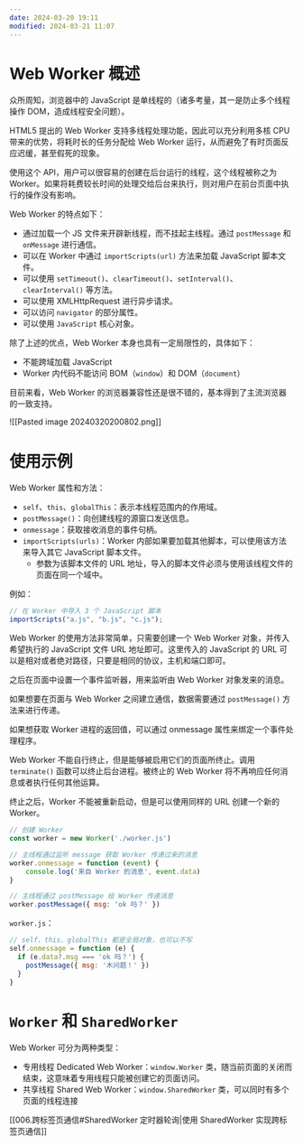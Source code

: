 ```yaml
---
date: 2024-03-20 19:11
modified: 2024-03-21 11:07
---
```


# Web Worker 概述

众所周知，浏览器中的 JavaScript 是单线程的（诸多考量，其一是防止多个线程操作 DOM，造成线程安全问题）。

HTML5 提出的 Web Worker 支持多线程处理功能，因此可以充分利用多核 CPU 带来的优势，将耗时长的任务分配给 Web Worker 运行，从而避免了有时页面反应迟缓，甚至假死的现象。

使用这个 API，用户可以很容易的创建在后台运行的线程，这个线程被称之为 Worker。如果将耗费较长时间的处理交给后台来执行，则对用户在前台页面中执行的操作没有影响。

Web Worker 的特点如下：

- 通过加载一个 JS 文件来开辟新线程，而不挂起主线程。通过 `postMessage` 和 `onMessage` 进行通信。
- 可以在 Worker 中通过 `importScripts(url)` 方法来加载 JavaScript 脚本文件。
- 可以使用 `setTimeout()`、`clearTimeout()`、`setInterval()`、`clearInterval()` 等方法。
- 可以使用 XMLHttpRequest 进行异步请求。
- 可以访问 `navigator` 的部分属性。
- 可以使用 `JavaScript` 核心对象。

除了上述的优点，Web Worker 本身也具有一定局限性的，具体如下：

- 不能跨域加载 JavaScript
- Worker 内代码不能访问 BOM（`window`）和 DOM（`document`）

目前来看，Web Worker 的浏览器兼容性还是很不错的，基本得到了主流浏览器的一致支持。

![[Pasted image 20240320200802.png]]

# 使用示例

Web Worker 属性和方法：

- `self`、`this`、`globalThis`：表示本线程范围内的作用域。
- `postMessage()`：向创建线程的源窗口发送信息。
- `onmessage`：获取接收消息的事件句柄。
- `importScripts(urls)`：Worker 内部如果要加载其他脚本，可以使用该方法来导入其它 JavaScript 脚本文件。
	- 参数为该脚本文件的 URL 地址，导入的脚本文件必须与使用该线程文件的页面在同一个域中。

例如：

```js
// 在 Worker 中导入 3 个 JavaScript 脚本  
importScripts("a.js", "b.js", "c.js");
```

Web Worker 的使用方法非常简单，只需要创建一个 Web Worker 对象，并传入希望执行的 JavaScript 文件 URL 地址即可。这里传入的 JavaScript 的 URL 可以是相对或者绝对路径，只要是相同的协议，主机和端口即可。

之后在页面中设置一个事件监听器，用来监听由 Web Worker 对象发来的消息。

如果想要在页面与 Web Worker 之间建立通信，数据需要通过 `postMessage()` 方法来进行传递。

如果想获取 Worker 进程的返回值，可以通过 onmessage 属性来绑定一个事件处理程序。

Web Worker 不能自行终止，但是能够被启用它们的页面所终止。调用 `terminate()` 函数可以终止后台进程。被终止的 Web Worker 将不再响应任何消息或者执行任何其他运算。

终止之后，Worker 不能被重新启动，但是可以使用同样的 URL 创建一个新的 Worker。

```js
// 创建 Worker
const worker = new Worker('./worker.js')

// 主线程通过监听 message 获取 Worker 传递过来的消息
worker.onmessage = function (event) {
	console.log('来自 Worker 的消息', event.data)
}

// 主线程通过 postMessage 给 Worker 传递消息
worker.postMessage({ msg: 'ok 吗？' })
```

`worker.js`：

```js
// self、this、globalThis 都是全局对象，也可以不写
self.onmessage = function (e) {
  if (e.data?.msg === 'ok 吗？') {
    postMessage({ msg: '木问题！' })
  }
}
```

# `Worker` 和 `SharedWorker`

Web Worker 可分为两种类型：

- 专用线程 Dedicated Web Worker：`window.Worker` 类，随当前页面的关闭而结束，这意味着专用线程只能被创建它的页面访问。
- 共享线程 Shared Web Worker：`window.SharedWorker` 类，可以同时有多个页面的线程连接

[[006.跨标签页通信#SharedWorker 定时器轮询|使用 SharedWorker 实现跨标签页通信]]
